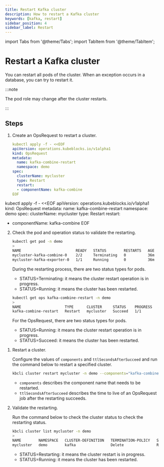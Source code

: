 ```yaml
---
title: Restart Kafka cluster
description: How to restart a Kafka cluster
keywords: [kafka, restart]
sidebar_position: 4
sidebar_label: Restart
---
```


import Tabs from '@theme/Tabs';
import TabItem from '@theme/TabItem';

# Restart a Kafka cluster

You can restart all pods of the cluster. When an exception occurs in a database, you can try to restart it.

:::note

The pod role may change after the cluster restarts.

:::

## Steps

<Tabs>

<TabItem value="kubectl" label="kubectl" default>

1. Create an OpsRequest to restart a cluster.

    ```yaml
    kubectl apply -f - <<EOF
    apiVersion: operations.kubeblocks.io/v1alpha1
    kind: OpsRequest
    metadata:
      name: kafka-combine-restart
      namespace: demo
    spec:
      clusterName: mycluster
      type: Restart
      restart:
      - componentName: kafka-combine
    EOF
    ```

kubectl apply -f - <<EOF
apiVersion: operations.kubeblocks.io/v1alpha1
kind: OpsRequest
metadata:
  name: kafka-combine-restart
  namespace: demo
spec:
  clusterName: mycluster
  type: Restart
  restart:
  - componentName: kafka-combine
EOF

2. Check the pod and operation status to validate the restarting.

   ```bash
   kubectl get pod -n demo
   >
   NAME                         READY   STATUS        RESTARTS   AGE
   mycluster-kafka-combine-0    2/2     Terminating   0          36m
   mycluster-kafka-exporter-0   1/1     Running       0          36m
   ```

   During the restarting process, there are two status types for pods.

   - STATUS=Terminating: it means the cluster restart operation is in progress.
   - STATUS=Running: it means the cluster has been restarted.

   ```bash
   kubectl get ops kafka-combine-restart -n demo
   >
   NAME                    TYPE      CLUSTER     STATUS    PROGRESS   AGE
   kafka-combine-restart   Restart   mycluster   Succeed   1/1        63s
   ```

   For the OpsRequest, there are two status types for pods.

   - STATUS=Running: it means the cluster restart operation is in progress.
   - STATUS=Succeed: it means the cluster has been restarted.

</TabItem>

<TabItem value="kbcli" label="kbcli">

1. Restart a cluster.
  
   Configure the values of `components` and `ttlSecondsAfterSucceed` and run the command below to restart a specified cluster.

   ```bash
   kbcli cluster restart mycluster -n demo --components="kafka-combine" --ttlSecondsAfterSucceed=30
   ```

   - `components` describes the component name that needs to be restarted.
   - `ttlSecondsAfterSucceed` describes the time to live of an OpsRequest job after the restarting succeeds.

2. Validate the restarting.

   Run the command below to check the cluster status to check the restarting status.

   ```bash
   kbcli cluster list mycluster -n demo
   >
   NAME        NAMESPACE   CLUSTER-DEFINITION   TERMINATION-POLICY   STATUS    CREATED-TIME
   mycluster   demo        kafka                Delete               Running   Jan 21,2025 12:31 UTC+0800
   ```

   * STATUS=Restarting: it means the cluster restart is in progress.
   * STATUS=Running: it means the cluster has been restarted.

</TabItem>

</Tabs>
